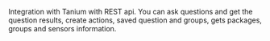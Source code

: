 Integration with Tanium with REST api. You can ask questions and get the question results, create actions, saved question and groups, gets packages, groups and sensors information. 